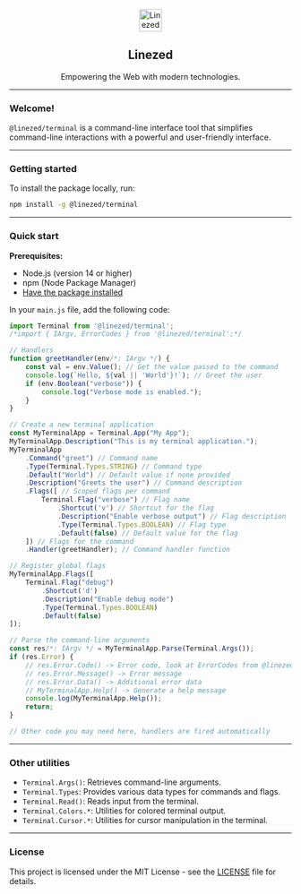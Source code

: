 <div align="center">
    <img src="https://assets.linezed.dev/logo-stripped.png" alt="Linezed" height="40" />
    <h2>Linezed</h2>
    <p>Empowering the Web with modern technologies.</p>
    <hr>
</div>

### Welcome!

`@linezed/terminal` is a command-line interface tool that simplifies
command-line interactions with a powerful and user-friendly interface.

---

### Getting started

To install the package locally, run:

```bash
npm install -g @linezed/terminal
```

---

### Quick start

**Prerequisites:**
- Node.js (version 14 or higher)
- npm (Node Package Manager)
- [Have the package installed](#getting-started)

In your `main.js` file, add the following code:

```javascript
import Terminal from '@linezed/terminal';
/*import { IArgv, ErrorCodes } from '@linezed/terminal';*/

// Handlers
function greetHandler(env/*: IArgv */) {
    const val = env.Value(); // Get the value passed to the command
    console.log(`Hello, ${val || 'World'}!`); // Greet the user
    if (env.Boolean("verbose")) {
        console.log("Verbose mode is enabled.");
    }
}

// Create a new terminal application
const MyTerminalApp = Terminal.App("My App");
MyTerminalApp.Description("This is my terminal application.");
MyTerminalApp
    .Command("greet") // Command name
    .Type(Terminal.Types.STRING) // Command type
    .Default("World") // Default value if none provided
    .Description("Greets the user") // Command description
    .Flags([ // Scoped flags per command
        Terminal.Flag("verbose") // Flag name
            .Shortcut('v') // Shortcut for the flag
            .Description("Enable verbose output") // Flag description
            .Type(Terminal.Types.BOOLEAN) // Flag type
            .Default(false) // Default value for the flag
    ]) // Flags for the command
    .Handler(greetHandler); // Command handler function

// Register global flags
MyTerminalApp.Flags([
    Terminal.Flag("debug")
        .Shortcut('d')
        .Description("Enable debug mode")
        .Type(Terminal.Types.BOOLEAN)
        .Default(false)
]);

// Parse the command-line arguments
const res/*: IArgv */ = MyTerminalApp.Parse(Terminal.Args());
if (res.Error) {
    // res.Error.Code() -> Error code, look at ErrorCodes from @linezed/terminal for more details
    // res.Error.Message() -> Error message
    // res.Error.Data() -> Additional error data
    // MyTerminalApp.Help() -> Generate a help message
    console.log(MyTerminalApp.Help());
    return;
}

// Other code you may need here, handlers are fired automatically
```

---

### Other utilities

- `Terminal.Args()`: Retrieves command-line arguments.
- `Terminal.Types`: Provides various data types for commands and flags.
- `Terminal.Read()`: Reads input from the terminal.
- `Terminal.Colors.*`: Utilities for colored terminal output.
- `Terminal.Cursor.*`: Utilities for cursor manipulation in the terminal.

---

### License

This project is licensed under the MIT License - see the [LICENSE](LICENSE) file for details.
